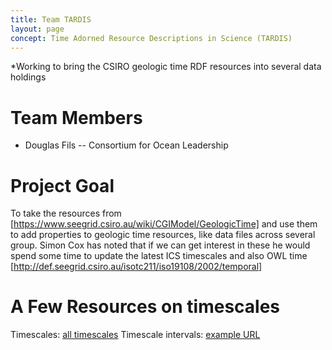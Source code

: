 ```yaml
---
title: Team TARDIS
layout: page
concept: Time Adorned Resource Descriptions in Science (TARDIS)
---
```


*Working to bring the CSIRO geologic time RDF resources into several data holdings


# Team Members

  * Douglas Fils  -- Consortium for Ocean Leadership


# Project Goal

To take the resources from [https://www.seegrid.csiro.au/wiki/CGIModel/GeologicTime] 
and use them to add properties to geologic time resources, like data files across
several group.   Simon Cox has noted that if we can get interest in these he
would spend some time to update the latest ICS timescales and also 
OWL time [http://def.seegrid.csiro.au/isotc211/iso19108/2002/temporal]

# A Few Resources on timescales

Timescales: [all timescales](https://macrostrat.org/api/defs/timescales?all)
Timescale intervals: [example URL](https://macrostrat.org/api/defs/intervals?timescale=calcareous%20nannoplankton)
